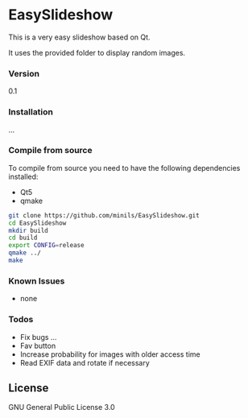 # EasySlideshow
This is a very easy slideshow based on Qt.

It uses the provided folder to display random images.

### Version
0.1

### Installation

...

### Compile from source

To compile from source you need to have the following dependencies installed:
- Qt5
- qmake

```sh
git clone https://github.com/minils/EasySlideshow.git
cd EasySlideshow
mkdir build
cd build
export CONFIG=release
qmake ../
make
```

### Known Issues

* none

### Todos

 - Fix bugs ...
 - Fav button
 - Increase probability for images with older access time
 - Read EXIF data and rotate if necessary


License
----

GNU General Public License 3.0
